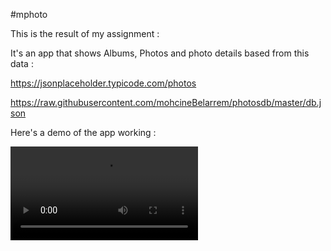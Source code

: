 #mphoto

This is the result of my assignment :

It's an app that shows Albums, Photos and photo details based from this data :

https://jsonplaceholder.typicode.com/photos

https://raw.githubusercontent.com/mohcineBelarrem/photosdb/master/db.json

Here's a demo of the app working :

<video controls>
<source src="assets/record.mp4" type="video/mp4">
</video>
